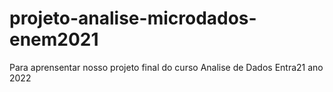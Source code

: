 # projeto-analise-microdados-enem2021
Para aprensentar nosso projeto final do curso Analise de Dados Entra21 ano 2022
